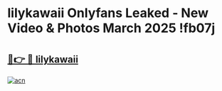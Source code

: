# lilykawaii Onlyfans Leaked - New Video & Photos March 2025 !fb07j

# <h2><a href="https://0ec8wb.iuczelnia.edu.pl?title=lilykawaii&ref=fb07j">🔗👉 🔴 lilykawaii</a></h2>

[![acn](https://github.com/user-attachments/assets/0f9c940e-d8b0-45ae-aac7-cd30a18b3e1c)](https://0ec8wb.iuczelnia.edu.pl?title=lilykawaii&ref=fb07j)

